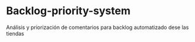 # Backlog-priority-system
Análisis y priorización de comentarios para backlog automatizado dese las tiendas
